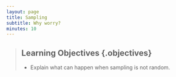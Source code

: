 ```yaml
---
layout: page
title: Sampling
subtitle: Why worry?
minutes: 10
---
```




> ## Learning Objectives {.objectives}
>
> * Explain what can happen when sampling is not random.
